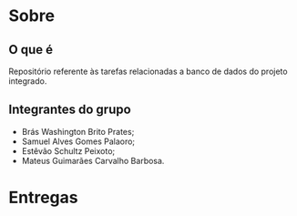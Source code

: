 # Sobre

## O que é

Repositório referente às tarefas relacionadas a banco de dados do projeto integrado.

## Integrantes do grupo

* Brás Washington Brito Prates;
* Samuel Alves Gomes Palaoro;
* Estêvão Schultz Peixoto;
* Mateus Guimarães Carvalho Barbosa.

# Entregas


